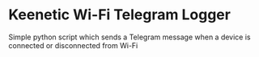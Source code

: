# Keenetic Wi-Fi Telegram Logger

Simple python script which sends a Telegram message when a device is connected or disconnected from Wi-Fi